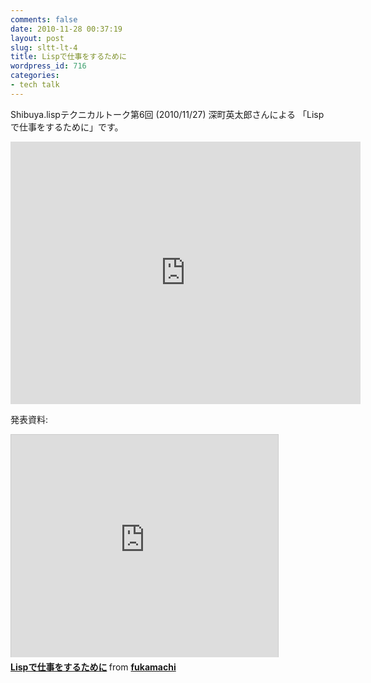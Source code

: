 ```yaml
---
comments: false
date: 2010-11-28 00:37:19
layout: post
slug: sltt-lt-4
title: Lispで仕事をするために
wordpress_id: 716
categories:
- tech talk
---
```


Shibuya.lispテクニカルトーク第6回 (2010/11/27) 深町英太郎さんによる
「Lispで仕事をするために」です。

<iframe width="560" height="420" src="http://www.youtube.com/embed/uwQGPYjzr1E" frameborder="0" allowfullscreen="allowfullscreen"></iframe>

発表資料:

<iframe src="http://www.slideshare.net/slideshow/embed_code/5932274" width="427" height="356" frameborder="0" marginwidth="0" marginheight="0" scrolling="no" style="border:1px solid #CCC;border-width:1px 1px 0;margin-bottom:5px" > </iframe> <div style="margin-bottom:5px"> <strong> <a href="http://www.slideshare.net/fukamachi/lisp" title="Lispで仕事をするために" target="_blank">Lispで仕事をするために</a> </strong> from <strong><a href="http://www.slideshare.net/fukamachi" target="_blank">fukamachi</a></strong> </div>
